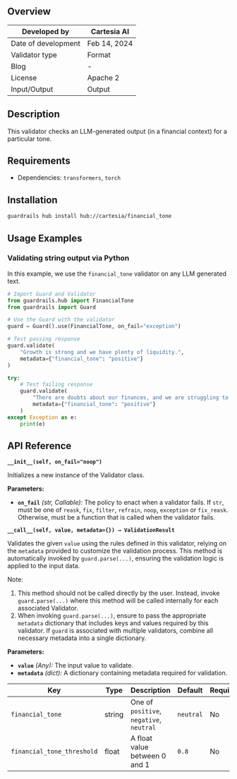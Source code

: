 ## Overview

| Developed by | Cartesia AI|
| --- | --- |
| Date of development | Feb 14, 2024 |
| Validator type | Format |
| Blog | - |
| License | Apache 2 |
| Input/Output | Output |

## Description

This validator checks an LLM-generated output (in a financial context) for a particular tone.

## Requirements
* Dependencies: `transformers`, `torch`

## Installation

```bash
guardrails hub install hub://cartesia/financial_tone
```

## Usage Examples

### Validating string output via Python

In this example, we use the `financial_tone` validator on any LLM generated text.

```python
# Import Guard and Validator
from guardrails.hub import FinancialTone
from guardrails import Guard

# Use the Guard with the validator
guard = Guard().use(FinancialTone, on_fail="exception")

# Test passing response
guard.validate(
    "Growth is strong and we have plenty of liquidity.",
    metadata={"financial_tone": "positive"}
)

try:
    # Test failing response
    guard.validate(
        "There are doubts about our finances, and we are struggling to stay afloat.",
        metadata={"financial_tone": "positive"}
    )
except Exception as e:
    print(e)
```

## API Reference

**`__init__(self, on_fail="noop")`**

Initializes a new instance of the Validator class.

**Parameters:**

- **`on_fail`** *(str, Callable):* The policy to enact when a validator fails. If `str`, must be one of `reask`, `fix`, `filter`, `refrain`, `noop`, `exception` or `fix_reask`. Otherwise, must be a function that is called when the validator fails.



**`__call__(self, value, metadata={}) → ValidationResult`**



Validates the given `value` using the rules defined in this validator, relying on the `metadata` provided to customize the validation process. This method is automatically invoked by `guard.parse(...)`, ensuring the validation logic is applied to the input data.

Note:

1. This method should not be called directly by the user. Instead, invoke `guard.parse(...)` where this method will be called internally for each associated Validator.
2. When invoking `guard.parse(...)`, ensure to pass the appropriate `metadata` dictionary that includes keys and values required by this validator. If `guard` is associated with multiple validators, combine all necessary metadata into a single dictionary.

**Parameters:**

- **`value`** *(Any):* The input value to validate.
- **`metadata`** *(dict):* A dictionary containing metadata required for validation.

| Key | Type | Description | Default | Required |
| --- | --- | --- | --- | --- |
| `financial_tone` | string | One of `positive`, `negative`, `neutral`| `neutral` | No |
| `financial_tone_threshold` | float | A float value between 0 and 1 | `0.8` | No |



